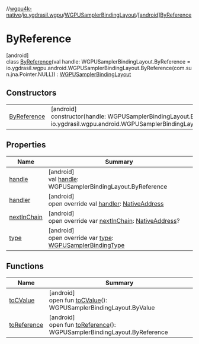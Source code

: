 //[wgpu4k-native](../../../../index.md)/[io.ygdrasil.wgpu](../../index.md)/[WGPUSamplerBindingLayout](../index.md)/[[android]ByReference](index.md)

# ByReference

[android]\
class [ByReference](index.md)(val handle: WGPUSamplerBindingLayout.ByReference = io.ygdrasil.wgpu.android.WGPUSamplerBindingLayout.ByReference(com.sun.jna.Pointer.NULL)) : [WGPUSamplerBindingLayout](../index.md)

## Constructors

| | |
|---|---|
| [ByReference](-by-reference.md) | [android]<br>constructor(handle: WGPUSamplerBindingLayout.ByReference = io.ygdrasil.wgpu.android.WGPUSamplerBindingLayout.ByReference(com.sun.jna.Pointer.NULL)) |

## Properties

| Name | Summary |
|---|---|
| [handle](handle.md) | [android]<br>val [handle](handle.md): WGPUSamplerBindingLayout.ByReference |
| [handler](handler.md) | [android]<br>open override val [handler](handler.md): [NativeAddress](../../../ffi/-native-address/index.md) |
| [nextInChain](next-in-chain.md) | [android]<br>open override var [nextInChain](next-in-chain.md): [NativeAddress](../../../ffi/-native-address/index.md)? |
| [type](type.md) | [android]<br>open override var [type](type.md): [WGPUSamplerBindingType](../../-w-g-p-u-sampler-binding-type/index.md) |

## Functions

| Name | Summary |
|---|---|
| [toCValue](../[android]to-c-value.md) | [android]<br>open fun [toCValue](../[android]to-c-value.md)(): WGPUSamplerBindingLayout.ByValue |
| [toReference](../to-reference.md) | [android]<br>open fun [toReference](../to-reference.md)(): WGPUSamplerBindingLayout.ByReference |